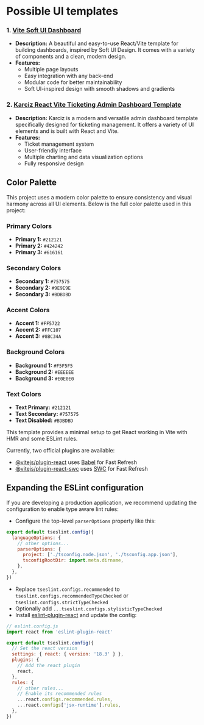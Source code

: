# Possible UI templates
### 1. [Vite Soft UI Dashboard](https://github.com/creativetimofficial/vite-soft-ui-dashboard)
- **Description:** A beautiful and easy-to-use React/Vite template for building dashboards, inspired by Soft UI Design. It comes with a variety of components and a clean, modern design.
- **Features:**
  - Multiple page layouts
  - Easy integration with any back-end
  - Modular code for better maintainability
  - Soft UI-inspired design with smooth shadows and gradients

### 2. [Karciz React Vite Ticketing Admin Dashboard Template](https://themeforest.net/item/karciz-react-vite-ticketing-admin-dashboard-template/53714954)
- **Description:** Karciz is a modern and versatile admin dashboard template specifically designed for ticketing management. It offers a variety of UI elements and is built with React and Vite.
- **Features:**
  - Ticket management system
  - User-friendly interface
  - Multiple charting and data visualization options
  - Fully responsive design

## Color Palette

This project uses a modern color palette to ensure consistency and visual harmony across all UI elements. Below is the full color palette used in this project:

### Primary Colors
- **Primary 1:** `#212121`
- **Primary 2:** `#424242`
- **Primary 3:** `#616161`

### Secondary Colors
- **Secondary 1:** `#757575`
- **Secondary 2:** `#9E9E9E`
- **Secondary 3:** `#BDBDBD`

### Accent Colors
- **Accent 1:** `#FF5722`
- **Accent 2:** `#FFC107`
- **Accent 3:** `#8BC34A`

### Background Colors
- **Background 1:** `#F5F5F5`
- **Background 2:** `#EEEEEE`
- **Background 3:** `#E0E0E0`

### Text Colors
- **Text Primary:** `#212121`
- **Text Secondary:** `#757575`
- **Text Disabled:** `#BDBDBD`

This template provides a minimal setup to get React working in Vite with HMR and some ESLint rules.

Currently, two official plugins are available:

- [@vitejs/plugin-react](https://github.com/vitejs/vite-plugin-react/blob/main/packages/plugin-react/README.md) uses [Babel](https://babeljs.io/) for Fast Refresh
- [@vitejs/plugin-react-swc](https://github.com/vitejs/vite-plugin-react-swc) uses [SWC](https://swc.rs/) for Fast Refresh

## Expanding the ESLint configuration

If you are developing a production application, we recommend updating the configuration to enable type aware lint rules:

- Configure the top-level `parserOptions` property like this:

```js
export default tseslint.config({
  languageOptions: {
    // other options...
    parserOptions: {
      project: ['./tsconfig.node.json', './tsconfig.app.json'],
      tsconfigRootDir: import.meta.dirname,
    },
  },
})
```

- Replace `tseslint.configs.recommended` to `tseslint.configs.recommendedTypeChecked` or `tseslint.configs.strictTypeChecked`
- Optionally add `...tseslint.configs.stylisticTypeChecked`
- Install [eslint-plugin-react](https://github.com/jsx-eslint/eslint-plugin-react) and update the config:

```js
// eslint.config.js
import react from 'eslint-plugin-react'

export default tseslint.config({
  // Set the react version
  settings: { react: { version: '18.3' } },
  plugins: {
    // Add the react plugin
    react,
  },
  rules: {
    // other rules...
    // Enable its recommended rules
    ...react.configs.recommended.rules,
    ...react.configs['jsx-runtime'].rules,
  },
})
```
